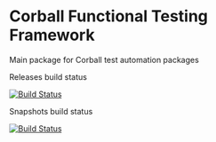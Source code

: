 Corball Functional Testing Framework
===============

Main package for Corball test automation packages

Releases build status

[![Build Status](http://jenkins.acenhauer.com/buildStatus/icon?job=corball-core-releases)](http://jenkins.acenhauer.com/job/corball-core-releases/)

Snapshots build status

[![Build Status](http://jenkins.acenhauer.com/buildStatus/icon?job=corball-core-snapshots)](http://jenkins.acenhauer.com/job/corball-core-snapshots)